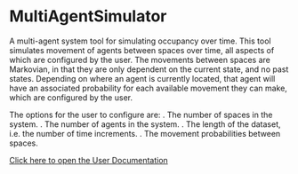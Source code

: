 # MultiAgentSimulator
A multi-agent system tool for simulating occupancy over time. This tool simulates movement of agents between spaces over time, all aspects of which are configured by the user.
The movements between spaces are Markovian, in that they are only dependent on the current state, and no past states. Depending on where an agent is currently located,
that agent will have an associated probability for each available movement they can make, which are configured by the user.

The options for the user to configure are:
. The number of spaces in the system.
. The number of agents in the system.
. The length of the dataset, i.e. the number of time increments.
. The movement probabilities between spaces.

[Click here to open the User Documentation](https://github.com/csteven1/MultiAgentSimulator/wiki)
